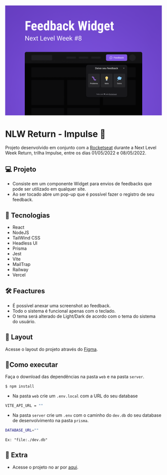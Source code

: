 <p align="center" >
    <img alt="capa" src="./assets-readme/capa.png">
</p>
<p aling="center">

# NLW Return - Impulse 🚀
Projeto desenvolvido em conjunto com a [Rocketseat](https://www.rocketseat.com.br/) durante a Next Level Week Return, trilha Impulse, entre os dias 01/05/2022 e 08/05/2022.

## 💻 Projeto 
- Consiste em um componente Widget para envios de feedbacks que pode ser utilizado em qualquer site.
- Ao ser tocado abre um pop-up que é possível fazer o registro de seu feedback.

## 🧪 Tecnologias
- React
- NodeJS
- TailWind CSS
- Headless UI
- Prisma
- Jest
- Vite
- MailTrap
- Railway
- Vercel

## 🛠️ Feactures
- É possível anexar uma screenshot ao feedback.
- Todo o sistema é funcional apenas com o teclado.
- O tema será alterado de Light/Dark de acordo com o tema do sistema do usuário.

## 🔮 Layout
Acesse o layout do projeto através do [Figma](https://www.figma.com/community/file/1102912516166573468).

## 📄Como executar
Faça o download das dependências na pasta `web` e na pasta `server`.
```bash
$ npm install
```
- Na pasta `web` crie um `.env.local` com a URL do seu database
```bash
VITE_API_URL = ""
```
- Na pasta `server` crie um `.env` com o caminho do `dev.db` do seu database de desenvolvimento na pasta `prisma`.
```bash
DATABASE_URL=""
```
    Ex: "file:./dev.db"

## 💭 Extra
- Acesse o projeto no ar por [aqui](https://nlw-return-impulse-sigma.vercel.app/).